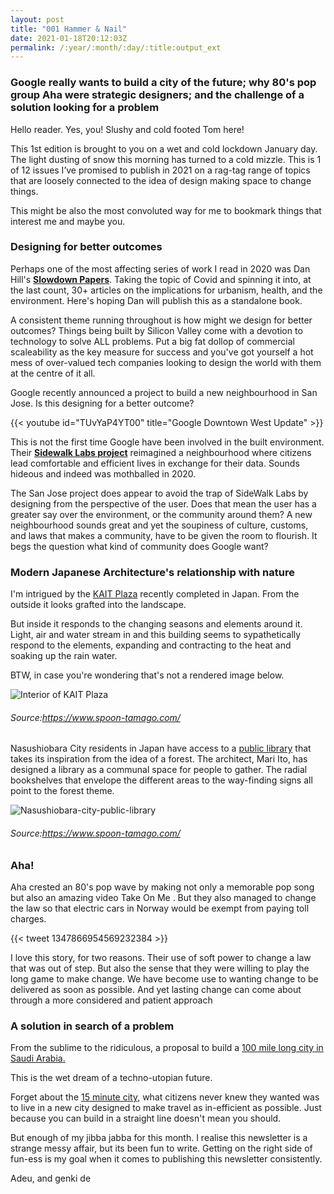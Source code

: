 ```yaml
---
layout: post
title: "001 Hammer & Nail"
date: 2021-01-18T20:12:03Z
permalink: /:year/:month/:day/:title:output_ext
---
```


### Google really wants to build a city of the future; why 80's pop group Aha were strategic designers; and the challenge of a solution looking for a problem

Hello reader. Yes, you! Slushy and cold footed Tom here!

This 1st edition is brought to you on a wet and cold lockdown January day. The light dusting of snow this morning has turned to a cold mizzle. This is 1 of 12 issues I’ve promised to publish in 2021 on a rag-tag range of topics that are loosely connected to the idea of design making space to change things.

This might be also the most convoluted way for me to bookmark things that interest me and maybe you.

### Designing for better outcomes

Perhaps one of the most affecting series of work I read in 2020 was Dan Hill's [**Slowdown Papers**](https://medium.com/slowdown-papers). Taking the topic of Covid and spinning it into, at the last count, 30+ articles on the implications for urbanism, health, and the environment. Here's hoping Dan will publish this as a standalone book.

A consistent theme running throughout is how might we design for better outcomes? Things being built by Silicon Valley come with a devotion to technology to solve ALL problems. Put a big fat dollop of commercial scaleability as the key measure for success and you've got yourself a hot mess of over-valued tech companies looking to design the world with them at the centre of it all. 

Google recently announced a project to build a new neighbourhood in San Jose. Is this designing for a better outcome?


{{< youtube id="TUvYaP4YT00" title="Google Downtown West Update" >}}

This is not the first time Google have been involved in the built environment. Their [**Sidewalk Labs project**](https://www.theverge.com/2020/5/7/21250594/alphabet-sidewalk-labs-toronto-quayside-shutting-down)
 reimagined a neighbourhood where citizens lead comfortable and efficient lives in exchange for their data. Sounds hideous and indeed was mothballed in 2020. 

The San Jose project does appear to avoid the trap of SideWalk Labs by designing from the perspective of the user. Does that mean the user has a greater say over the environment, or the community around them? A new neighbourhood sounds great and yet the soupiness of culture, customs, and laws that makes a community, have to be given the room to flourish. It begs the question what kind of community does Google want? 

### Modern Japanese Architecture's relationship with nature 

I'm intrigued by the [KAIT Plaza](https://www.spoon-tamago.com/2021/01/07/junya-ishigami-kait-plaza/) recently completed in Japan. From the outside it looks grafted into the landscape. 

But inside it responds to the changing seasons and elements around it. Light, air and water stream in and this building seems to sypathetically respond to the elements, expanding and contracting to the heat and soaking up the rain water.

BTW, in case you're wondering that's not a rendered image below.
    
![Interior of KAIT Plaza](https://www.spoon-tamago.com/wp-content/uploads/2021/01/kait-hiroba025-IMG_9636-1500x2250-1.jpg "KAIT Plaza, Japan")
###### *Source:https://www.spoon-tamago.com/*

Nasushiobara City residents in Japan have access to a [public library](https://www.spoon-tamago.com/2021/01/15/nasushiobara-city-public-library/) that takes its inspiration from the idea of a forest. The architect, Mari Ito, has designed a library as a communal space for people to gather. The radial bookshelves that envelope the different areas to the way-finding signs all point to the forest theme.

![Nasushiobara-city-public-library](https://www.spoon-tamago.com/wp-content/uploads/2021/01/13_miruru.jpg)
###### *Source:https://www.spoon-tamago.com/* 

### Aha! 

Aha crested an 80's pop wave by making not only a memorable pop song but also an amazing video Take On Me . But they also managed to change the law so that electric cars in Norway would be exempt from paying toll charges. 

{{< tweet 1347866954569232384 >}}

I love this story, for two reasons. Their use of soft power to change a law that was out of step. But also the sense that they were willing to play the long game to make change. We have become use to wanting change to be delivered as soon as possible. And yet lasting change can come about through a more considered and patient approach 

### A solution in search of a problem
From the sublime to the ridiculous, a proposal to build a [100 mile long city in Saudi Arabia.](https://www.reuters.com/article/us-saudi-neom-project/saudi-crown-prince-launches-zero-carbon-city-in-neom-business-zone-idUSKBN29F0L8)

This is the wet dream of a techno-utopian future. 

Forget about the [15 minute city](https://www.bbc.com/worklife/article/20201214-how-15-minute-cities-will-change-the-way-we-socialise), what citizens never knew they wanted was to live in a new city designed to make travel as in-efficient as possible. Just because you can build in a straight line doesn't mean you should. 

But enough of my jibba jabba for this month. I realise this newsletter is a strange messy affair, but its been fun to write. Getting on the right side of fun-ess is my goal when it comes to publishing this newsletter consistently.

Adeu, and genki de 